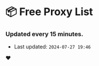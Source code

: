 # :package: Free Proxy List
### Updated every 15 minutes.

- Last updated: `2024-07-27 19:46`

:heart:
